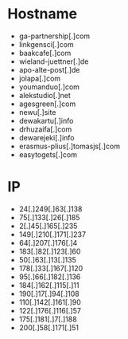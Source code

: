 # Hostname
- ga-partnership[.]com
- linkgensci[.]com
- baakcafe[.]com
- wieland-juettner[.]de
- apo-alte-post[.]de
- jolapa[.]com
- youmanduo[.]com
- alekstudio[.]net
- agesgreen[.]com
- newu[.]site
- dewakartu[.]info
- drhuzaifa[.]com
- dewarejeki[.]info
- erasmus-plius[.]tomasjs[.]com
- easytogets[.]com

# IP
- 24[.]249[.]63[.]138
- 75[.]133[.]26[.]185
- 2[.]45[.]165[.]235
- 149[.]210[.]171[.]237
- 64[.]207[.]176[.]4
- 183[.]82[.]123[.]60
- 50[.]63[.]13[.]135
- 178[.]33[.]167[.]120
- 95[.]66[.]182[.]136
- 184[.]162[.]115[.]11
- 190[.]17[.]94[.]108
- 110[.]142[.]161[.]90
- 122[.]176[.]116[.]57
- 175[.]181[.]7[.]188
- 200[.]58[.]171[.]51